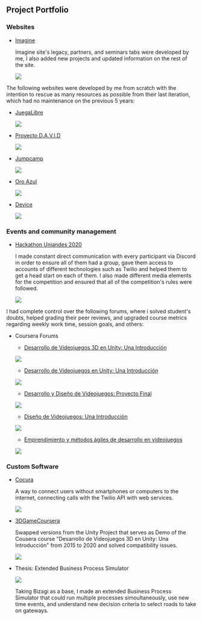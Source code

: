 ## Project Portfolio

### Websites

- [Imagine](https://imagine.uniandes.edu.co/)

  Imagine site's legacy, partners, and seminars tabs were developed by me, I also added new projects and updated information on the rest of the site.
   
  ![](img/imagine.jpg)
  
The following websites were developed by me from scratch with the intention to rescue as many resources as possible from their last iteration, which had no maintenance on the previous 5 years:

- [JuegaLibre](https://juegalibre.virtual.uniandes.edu.co/) 
  
  ![](img/juegalibre.PNG)
  
- [Proyecto D.A.V.I.D](https://juegos.virtual.uniandes.edu.co/) 

  ![](img/david.PNG)

- [Jumpcamp](https://jumpcamp.virtual.uniandes.edu.co/) 
  
  ![](img/jumpcamp.PNG)
  
- [Oro Azul](https://sistemasproyectos.uniandes.edu.co/imagine/MuseoOro/) 

  ![](img/oroAzul.PNG)
  

- [Device](https://device.virtual.uniandes.edu.co/) 

  ![](img/device.PNG)

### Events and community management

- [Hackathon Uniandes 2020](https://hackathon-uniandes-2020.devpost.com/) 

  I made constant direct communication with every participant via Discord in order to ensure all of them had a group, gave them access to accounts of different technologies such as Twilio and helped them to get a head start on each of them. I also made different media elements for the competition and ensured that all of the competition's rules were followed.

  ![](img/hackathon.PNG)

I had complete control over the following forums, where i solved student's doubts, helped grading their peer reviews, and upgraded course metrics regarding weekly work time, session goals, and others:

- Coursera Forums

  - [Desarrollo de Videojuegos 3D en Unity: Una Introducción](https://www.coursera.org/learn/juegos-3d/home/welcome) 

  ![](img/videojuegos3d.PNG)

  - [Desarrollo de Videojuegos en Unity: Una Introducción](https://www.coursera.org/learn/desarrollo-videojuegos-unity/home/welcome) 

  ![](img/videojuegos2d.PNG)
  
  - [Desarrollo y Diseño de Videojuegos: Proyecto Final](https://www.coursera.org/learn/proyecto-desarrollo-videojuegos/home/welcome) 

  ![](img/videojuegosProyectoFinal.PNG)

  - [Diseño de Videojuegos: Una Introducción](https://www.coursera.org/learn/diseno-videojuegos-intro/home/welcome) 

  ![](img/videojuegosDesign.PNG)

  - [Emprendimiento y métodos ágiles de desarrollo en videojuegos](https://www.coursera.org/learn/videojuegos-emprendimiento/home/welcome) 

  ![](img/videojuegosAgiles.PNG)

### Custom Software

- [Cocura](https://www.youtube.com/watch?v=Z3pk4G4yuco&ab_channel=CubxOW) 

  A way to connect users without smartphones or computers to the internet, connecting calls with the Twilio API with web services.  
  
  ![](img/cocura.PNG)
  
- [3DGameCoursera](https://github.com/dfcubillos10/3DGameCoursera) 

  Swapped versions from the Unity Project that serves as Demo of the Cousera course "Desarrollo de Videojuegos 3D en Unity: Una Introducción" from 2015 to 2020 and solved compatibility issues.

  ![](img/3d.PNG)

- Thesis: Extended Business Process Simulator
  
  ![](img/simulador.png)
  
  Taking Bizagi as a base, I made an extended Business Process Simulator that could run multiple processes simoultaneously, use new time events, and understand new decision criteria to select roads to take on gateways.
  
